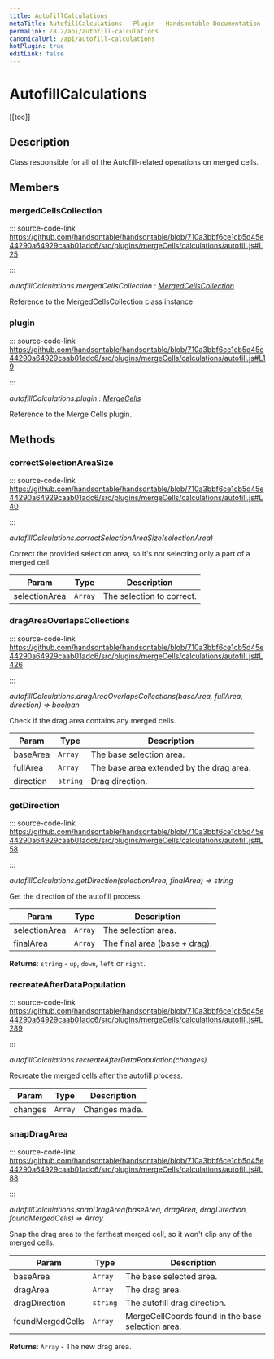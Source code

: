 ```yaml
---
title: AutofillCalculations
metaTitle: AutofillCalculations - Plugin - Handsontable Documentation
permalink: /8.2/api/autofill-calculations
canonicalUrl: /api/autofill-calculations
hotPlugin: true
editLink: false
---
```


# AutofillCalculations

[[toc]]

## Description

Class responsible for all of the Autofill-related operations on merged cells.


## Members

### mergedCellsCollection
  
::: source-code-link https://github.com/handsontable/handsontable/blob/710a3bbf6ce1cb5d45e44290a64929caab01adc6/src/plugins/mergeCells/calculations/autofill.js#L25

:::

_autofillCalculations.mergedCellsCollection : [MergedCellsCollection](@/api/mergedCellsCollection.md)_

Reference to the MergedCellsCollection class instance.



### plugin
  
::: source-code-link https://github.com/handsontable/handsontable/blob/710a3bbf6ce1cb5d45e44290a64929caab01adc6/src/plugins/mergeCells/calculations/autofill.js#L19

:::

_autofillCalculations.plugin : [MergeCells](@/api/mergeCells.md)_

Reference to the Merge Cells plugin.


## Methods

### correctSelectionAreaSize
  
::: source-code-link https://github.com/handsontable/handsontable/blob/710a3bbf6ce1cb5d45e44290a64929caab01adc6/src/plugins/mergeCells/calculations/autofill.js#L40

:::

_autofillCalculations.correctSelectionAreaSize(selectionArea)_

Correct the provided selection area, so it's not selecting only a part of a merged cell.


| Param | Type | Description |
| --- | --- | --- |
| selectionArea | `Array` | The selection to correct. |



### dragAreaOverlapsCollections
  
::: source-code-link https://github.com/handsontable/handsontable/blob/710a3bbf6ce1cb5d45e44290a64929caab01adc6/src/plugins/mergeCells/calculations/autofill.js#L426

:::

_autofillCalculations.dragAreaOverlapsCollections(baseArea, fullArea, direction) ⇒ boolean_

Check if the drag area contains any merged cells.


| Param | Type | Description |
| --- | --- | --- |
| baseArea | `Array` | The base selection area. |
| fullArea | `Array` | The base area extended by the drag area. |
| direction | `string` | Drag direction. |



### getDirection
  
::: source-code-link https://github.com/handsontable/handsontable/blob/710a3bbf6ce1cb5d45e44290a64929caab01adc6/src/plugins/mergeCells/calculations/autofill.js#L58

:::

_autofillCalculations.getDirection(selectionArea, finalArea) ⇒ string_

Get the direction of the autofill process.


| Param | Type | Description |
| --- | --- | --- |
| selectionArea | `Array` | The selection area. |
| finalArea | `Array` | The final area (base + drag). |


**Returns**: `string` - `up`, `down`, `left` or `right`.  

### recreateAfterDataPopulation
  
::: source-code-link https://github.com/handsontable/handsontable/blob/710a3bbf6ce1cb5d45e44290a64929caab01adc6/src/plugins/mergeCells/calculations/autofill.js#L289

:::

_autofillCalculations.recreateAfterDataPopulation(changes)_

Recreate the merged cells after the autofill process.


| Param | Type | Description |
| --- | --- | --- |
| changes | `Array` | Changes made. |



### snapDragArea
  
::: source-code-link https://github.com/handsontable/handsontable/blob/710a3bbf6ce1cb5d45e44290a64929caab01adc6/src/plugins/mergeCells/calculations/autofill.js#L88

:::

_autofillCalculations.snapDragArea(baseArea, dragArea, dragDirection, foundMergedCells) ⇒ Array_

Snap the drag area to the farthest merged cell, so it won't clip any of the merged cells.


| Param | Type | Description |
| --- | --- | --- |
| baseArea | `Array` | The base selected area. |
| dragArea | `Array` | The drag area. |
| dragDirection | `string` | The autofill drag direction. |
| foundMergedCells | `Array` | MergeCellCoords found in the base selection area. |


**Returns**: `Array` - The new drag area.  
